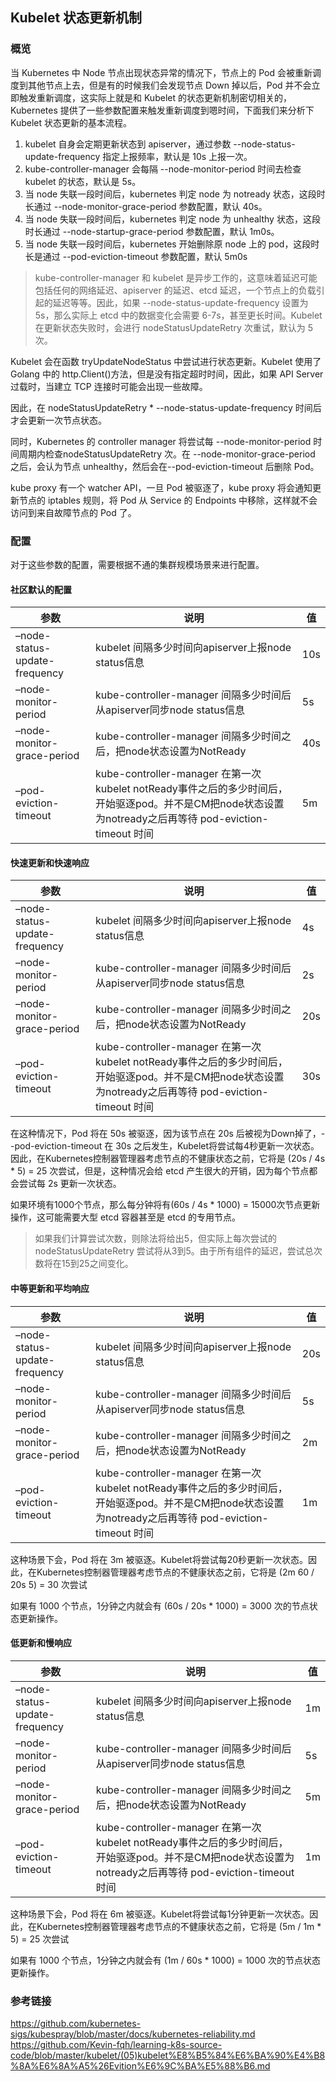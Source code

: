 ## Kubelet 状态更新机制
### 概览
当 Kubernetes 中 Node 节点出现状态异常的情况下，节点上的 Pod 会被重新调度到其他节点上去，但是有的时候我们会发现节点 Down 掉以后，Pod 并不会立即触发重新调度，这实际上就是和 Kubelet 的状态更新机制密切相关的，Kubernetes 提供了一些参数配置来触发重新调度到嗯时间，下面我们来分析下 Kubelet 状态更新的基本流程。

1. kubelet 自身会定期更新状态到 apiserver，通过参数 --node-status-update-frequency 指定上报频率，默认是 10s 上报一次。
2. kube-controller-manager 会每隔 --node-monitor-period 时间去检查 kubelet 的状态，默认是 5s。
3. 当 node 失联一段时间后，kubernetes 判定 node 为 notready 状态，这段时长通过 --node-monitor-grace-period 参数配置，默认 40s。
4. 当 node 失联一段时间后，kubernetes 判定 node 为 unhealthy 状态，这段时长通过 --node-startup-grace-period 参数配置，默认 1m0s。
5. 当 node 失联一段时间后，kubernetes 开始删除原 node 上的 pod，这段时长是通过 --pod-eviction-timeout 参数配置，默认 5m0s

> kube-controller-manager 和 kubelet 是异步工作的，这意味着延迟可能包括任何的网络延迟、apiserver 的延迟、etcd 延迟，一个节点上的负载引起的延迟等等。因此，如果 --node-status-update-frequency 设置为5s，那么实际上 etcd 中的数据变化会需要 6-7s，甚至更长时间。Kubelet在更新状态失败时，会进行 nodeStatusUpdateRetry 次重试，默认为 5 次。

Kubelet 会在函数 tryUpdateNodeStatus 中尝试进行状态更新。Kubelet 使用了 Golang 中的 http.Client()方法，但是没有指定超时时间，因此，如果 API Server 过载时，当建立 TCP 连接时可能会出现一些故障。

因此，在 nodeStatusUpdateRetry * --node-status-update-frequency 时间后才会更新一次节点状态。

同时，Kubernetes 的 controller manager 将尝试每 --node-monitor-period 时间周期内检查nodeStatusUpdateRetry 次。在 --node-monitor-grace-period 之后，会认为节点 unhealthy，然后会在--pod-eviction-timeout 后删除 Pod。

kube proxy 有一个 watcher API，一旦 Pod 被驱逐了，kube proxy 将会通知更新节点的 iptables 规则，将 Pod 从 Service 的 Endpoints 中移除，这样就不会访问到来自故障节点的 Pod 了。

### 配置
对于这些参数的配置，需要根据不通的集群规模场景来进行配置。

#### 社区默认的配置
参数 |	说明 |	值
--|--|--
–node-status-update-frequency	 | kubelet 间隔多少时间向apiserver上报node status信息 | 	10s
–node-monitor-period | 	kube-controller-manager 间隔多少时间后从apiserver同步node status信息	 | 5s
–node-monitor-grace-period | 	kube-controller-manager 间隔多少时间之后，把node状态设置为NotReady | 	40s
–pod-eviction-timeout	 | kube-controller-manager 在第一次kubelet notReady事件之后的多少时间后，开始驱逐pod。并不是CM把node状态设置为notready之后再等待 pod-eviction-timeout 时间	 | 5m

#### 快速更新和快速响应
参数 | 	说明 | 	值
--|--|--
–node-status-update-frequency	 | kubelet 间隔多少时间向apiserver上报node status信息 | 	4s
–node-monitor-period	 | kube-controller-manager 间隔多少时间后从apiserver同步node status信息	 | 2s
–node-monitor-grace-period | 	kube-controller-manager 间隔多少时间之后，把node状态设置为NotReady | 	20s
–pod-eviction-timeout	 | kube-controller-manager 在第一次kubelet notReady事件之后的多少时间后，开始驱逐pod。并不是CM把node状态设置为notready之后再等待 pod-eviction-timeout 时间	 | 30s

在这种情况下，Pod 将在 50s 被驱逐，因为该节点在 20s 后被视为Down掉了，--pod-eviction-timeout 在 30s 之后发生，Kubelet将尝试每4秒更新一次状态。因此，在Kubernetes控制器管理器考虑节点的不健康状态之前，它将是 (20s / 4s * 5) = 25 次尝试，但是，这种情况会给 etcd 产生很大的开销，因为每个节点都会尝试每 2s 更新一次状态。

如果环境有1000个节点，那么每分钟将有(60s / 4s * 1000) = 15000次节点更新操作，这可能需要大型 etcd 容器甚至是 etcd 的专用节点。

> 如果我们计算尝试次数，则除法将给出5，但实际上每次尝试的 nodeStatusUpdateRetry 尝试将从3到5。由于所有组件的延迟，尝试总次数将在15到25之间变化。

#### 中等更新和平均响应
参数 |	说明	 | 值
--|--|--
–node-status-update-frequency	 | kubelet 间隔多少时间向apiserver上报node status信息	 | 20s
–node-monitor-period	 | kube-controller-manager 间隔多少时间后从apiserver同步node status信息 | 	5s
–node-monitor-grace-period | 	kube-controller-manager 间隔多少时间之后，把node状态设置为NotReady | 	2m
–pod-eviction-timeout	 | kube-controller-manager 在第一次kubelet notReady事件之后的多少时间后，开始驱逐pod。并不是CM把node状态设置为notready之后再等待 pod-eviction-timeout 时间	 | 1m

这种场景下会，Pod 将在 3m 被驱逐。Kubelet将尝试每20秒更新一次状态。因此，在Kubernetes控制器管理器考虑节点的不健康状态之前，它将是 (2m 60 / 20s 5) = 30 次尝试

如果有 1000 个节点，1分钟之内就会有 (60s / 20s * 1000) = 3000 次的节点状态更新操作。

#### 低更新和慢响应

参数	 | 说明 | 	值
--|--|--
–node-status-update-frequency	 | kubelet 间隔多少时间向apiserver上报node status信息	 | 1m
–node-monitor-period | 	kube-controller-manager 间隔多少时间后从apiserver同步node status信息	 | 5s
–node-monitor-grace-period | 	kube-controller-manager 间隔多少时间之后，把node状态设置为NotReady | 	5m
–pod-eviction-timeout	 | kube-controller-manager 在第一次kubelet notReady事件之后的多少时间后，开始驱逐pod。并不是CM把node状态设置为notready之后再等待 pod-eviction-timeout 时间	 | 1m

这种场景下会，Pod 将在 6m 被驱逐。Kubelet将尝试每1分钟更新一次状态。因此，在Kubernetes控制器管理器考虑节点的不健康状态之前，它将是 (5m / 1m * 5) = 25 次尝试

如果有 1000 个节点，1分钟之内就会有 (1m / 60s * 1000) = 1000 次的节点状态更新操作。

### 参考链接
https://github.com/kubernetes-sigs/kubespray/blob/master/docs/kubernetes-reliability.md
https://github.com/Kevin-fqh/learning-k8s-source-code/blob/master/kubelet/(05)kubelet%E8%B5%84%E6%BA%90%E4%B8%8A%E6%8A%A5%26Evition%E6%9C%BA%E5%88%B6.md